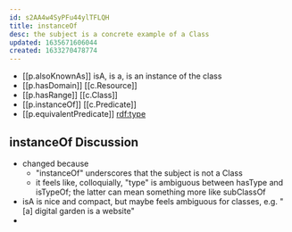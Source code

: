 ```yaml
---
id: s2AA4w4SyPFu44ylTFLQH
title: instanceOf
desc: the subject is a concrete example of a Class
updated: 1635671606044
created: 1633270478774
---
```


- [[p.alsoKnownAs]] isA, is a, is an instance of the class
- [[p.hasDomain]] [[c.Resource]]
- [[p.hasRange]] [[c.Class]]
- [[p.instanceOf]] [[c.Predicate]] 
- [[p.equivalentPredicate]] [rdf:type](http://www.w3.org/1999/02/22-rdf-syntax-ns#type)

## instanceOf Discussion

- changed because 
  - "instanceOf" underscores that the subject is not a Class
  - it feels like, colloquially, "type" is ambiguous between hasType and isTypeOf; the latter can mean  something more like subClassOf
- isA is nice and compact, but maybe feels ambiguous for classes, e.g. "[a] digital garden is a website" 
- 
